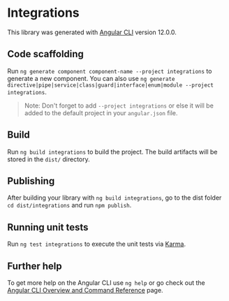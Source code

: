 # Integrations

This library was generated with [Angular CLI](https://github.com/angular/angular-cli) version 12.0.0.

## Code scaffolding

Run `ng generate component component-name --project integrations` to generate a new component. You can also use `ng generate directive|pipe|service|class|guard|interface|enum|module --project integrations`.
> Note: Don't forget to add `--project integrations` or else it will be added to the default project in your `angular.json` file. 

## Build

Run `ng build integrations` to build the project. The build artifacts will be stored in the `dist/` directory.

## Publishing

After building your library with `ng build integrations`, go to the dist folder `cd dist/integrations` and run `npm publish`.

## Running unit tests

Run `ng test integrations` to execute the unit tests via [Karma](https://karma-runner.github.io).

## Further help

To get more help on the Angular CLI use `ng help` or go check out the [Angular CLI Overview and Command Reference](https://angular.io/cli) page.
